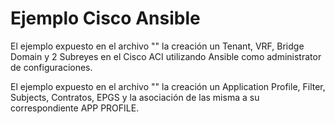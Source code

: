# Ejemplo Cisco Ansible

El ejemplo expuesto en el archivo "" la creación un Tenant, VRF, Bridge Domain y 2 Subreyes en el Cisco ACI utilizando Ansible como administrator de configuraciones.



El ejemplo expuesto en el archivo "" la creación un Application Profile, Filter, Subjects, Contratos, EPGS y la asociación de las misma a su correspondiente APP PROFILE.
